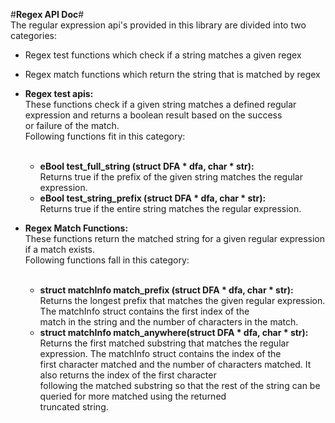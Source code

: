   #__Regex API Doc__#<br />
The regular expression api's provided in this library are divided into two categories:
* Regex test functions which check if a string matches a given regex
* Regex match functions which return the string that is matched by regex<br />

* __Regex test apis:__<br />
These functions check if a given string matches a defined regular expression and returns a boolean result based on the success<br />
or failure of the match.<br />
Following functions fit in this category:<br /><br />
  * __eBool test_full_string (struct DFA * dfa, char * str):__ <br />
    Returns true if the prefix of the given string matches the regular expression.<br />
  * __eBool test_string_prefix (struct DFA * dfa, char * str):__<br />
    Returns true if the entire string matches the regular expression.<br />
* __Regex Match Functions:__<br />
These functions return the matched string for a given regular expression if a match exists.<br />
Following functions fall in this category:<br /><br />
  * __struct matchInfo match_prefix (struct DFA * dfa, char * str):__ <br />
    Returns the longest prefix that matches the given regular expression. The matchInfo struct contains the first index of the<br />match in the string and the number of characters in the match.
  * __struct matchInfo match_anywhere(struct DFA * dfa, char * str):__ <br />
    Returns the first matched substring that matches the regular expression. The matchInfo struct contains the index of the<br /> first character matched and the number of characters matched. It also returns the index of the first character <br /> following the matched substring so that the rest of the string can be queried for more matched using the returned<br /> truncated string. <br />
